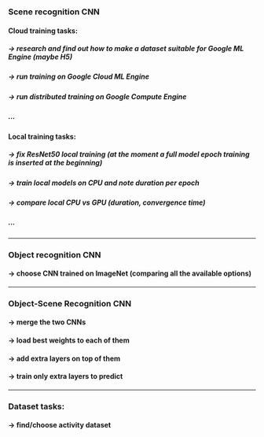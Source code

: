 ### Scene recognition CNN
#### Cloud training tasks:

##### -> research and find out how to make a dataset suitable for Google ML Engine (maybe H5)
##### -> run training on Google Cloud ML Engine
##### -> run distributed training on Google Compute Engine
##### ...

#### Local training tasks:

##### -> fix ResNet50 local training (at the moment a full model epoch training is inserted at the beginning)
##### -> train local models on CPU and note duration per epoch
##### -> compare local CPU vs GPU (duration, convergence time)
##### ...

---
### Object recognition CNN

#### -> choose CNN trained on ImageNet (comparing all the available options)

---
### Object-Scene Recognition CNN

#### -> merge the two CNNs
#### -> load best weights to each of them
#### -> add extra layers on top of them
#### -> train only extra layers to predict

---
### Dataset tasks:

#### -> find/choose activity dataset